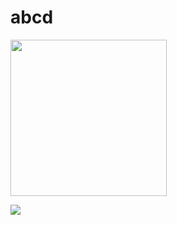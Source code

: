 # abcd



<img src="https://github.com/crazycutiera/abcd/blob/main/TestCasesOutput.gif" width="250" height="250"/>


![](https://github.com/crazycutiera/abcd/blob/main/TestCasesOutput.gif)
